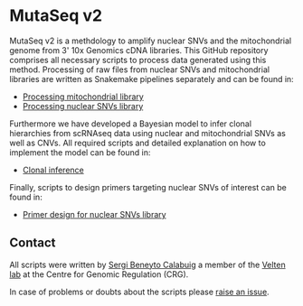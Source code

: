 # MutaSeq v2

MutaSeq v2 is a methdology to amplify nuclear SNVs and the mitochondrial genome from 3' 10x Genomics cDNA libraries. This GitHub repository comprises all necessary scripts to process data generated using this method. Processing of raw files from nuclear SNVs and mitochondrial libraries are written as Snakemake pipelines separately and can be found in:

* [Processing mitochondrial library](library_processing/mitochondrial_library)
* [Processing nuclear SNVs library](library_processing/nuclearSNVs_library)

Furthermore we have developed a Bayesian model to infer clonal hierarchies from scRNAseq data using nuclear and mitochondrial SNVs as well as CNVs. All required scripts and detailed explanation on how to implement the model can be found in:

* [Clonal inference](clonal_inference)

Finally, scripts to design primers targeting nuclear SNVs of interest can be found in:

* [Primer design for nuclear SNVs library](primer_design)

## Contact

All scripts were written by [Sergi Beneyto Calabuig](https://www.crg.eu/en/group-members/sergi-beneyto-calabuig) a member of the [Velten lab](https://www.crg.eu/en/programmes-groups/velten-lab) at the Centre for Genomic Regulation (CRG). 

In case of problems or doubts about the scripts please [raise an issue](https://github.com/veltenlab/MutaSeq-v2/issues/new).
